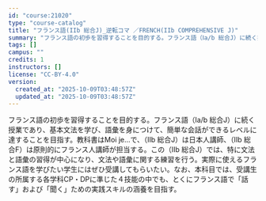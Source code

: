 ```yaml
---
id: "course:21020"
type: "course-catalog"
title: "フランス語(IIb 総合J)_逆転コマ ／FRENCH(IIb COMPREHENSIVE J)"
summary: "フランス語の初歩を習得することを目的する。フランス語（Ⅰa/b 総合J）に続く授業であり、基本文法を学び、語彙を身につけて、簡単な会話ができるレベルに達することを目指す。教科書はMoi je...で、（Ⅱb 総合J）は日本人講師、（Ⅱb 総…"
tags: []
campus: ""
credits: 1
instructors: []
license: "CC-BY-4.0"
version:
  created_at: "2025-10-09T03:48:57Z"
  updated_at: "2025-10-09T03:48:57Z"
---
```

フランス語の初歩を習得することを目的する。フランス語（Ⅰa/b 総合J）に続く授業であり、基本文法を学び、語彙を身につけて、簡単な会話ができるレベルに達することを目指す。教科書はMoi je...で、（Ⅱb 総合J）は日本人講師、（Ⅱb 総合F）は原則的にフランス人講師が担当する。この（Ⅱb 総合J）では、特に文法と語彙の習得が中心になり、文法や語彙に関する練習を行う。実際に使えるフランス語を学びたい学生にはぜひ受講してもらいたい。なお、本科目では、受講生の所属する各学科CP・DPに準じた４技能の中でも、とくにフランス語で「話す」および「聞く」ための実践スキルの涵養を目指す。
